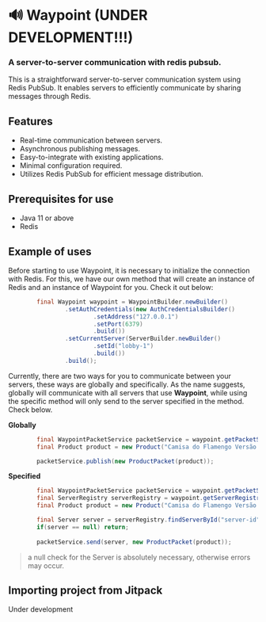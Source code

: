 # 🔊 Waypoint (UNDER DEVELOPMENT!!!)
### A server-to-server communication with redis pubsub.

This is a straightforward server-to-server communication system using Redis PubSub. It enables servers to efficiently communicate by sharing messages through Redis. 

## Features

- Real-time communication between servers.
- Asynchronous publishing messages.
- Easy-to-integrate with existing applications.
- Minimal configuration required.
- Utilizes Redis PubSub for efficient message distribution.

## Prerequisites for use
- Java 11 or above
- Redis

## Example of uses
Before starting to use Waypoint, it is necessary to initialize the connection with Redis. For this, we have our own method that will create an instance of Redis and an instance of Waypoint for you. Check it out below:

```java
        final Waypoint waypoint = WaypointBuilder.newBuilder()
                .setAuthCredentials(new AuthCredentialsBuilder()
                        .setAddress("127.0.0.1")
                        .setPort(6379)
                        .build())
                .setCurrentServer(ServerBuilder.newBuilder()
                        .setId("lobby-1")
                        .build())
                .build();
```

Currently, there are two ways for you to communicate between your servers, these ways are globally and specifically. As the name suggests, globally will communicate with all servers that use **Waypoint**, while using the specific method will only send to the server specified in the method. Check below.

**Globally**
```java
        final WaypointPacketService packetService = waypoint.getPacketService();
        final Product product = new Product("Camisa do Flamengo Versão 3", 1);

        packetService.publish(new ProductPacket(product));
```

**Specified**
```java
        final WaypointPacketService packetService = waypoint.getPacketService();
        final ServerRegistry serverRegistry = waypoint.getServerRegistry();
        final Product product = new Product("Camisa do Flamengo Versão 2", 2);

        final Server server = serverRegistry.findServerById("server-id");
        if(server == null) return;
        
        packetService.send(server, new ProductPacket(product));
```
> a null check for the Server is absolutely necessary, otherwise errors may occur.

## Importing project from Jitpack
Under development
